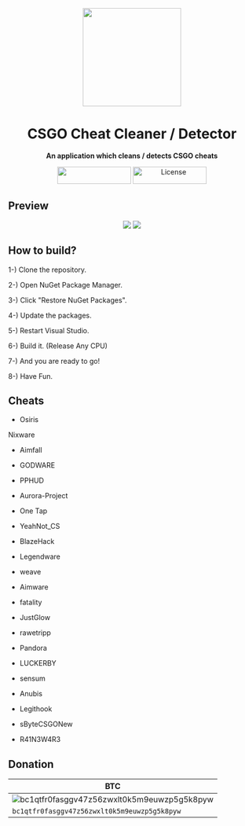 <div align="center">

<img src="Resources/CSGO.ico" width="200" />

# CSGO Cheat Cleaner / Detector
**An application which cleans / detects CSGO cheats**
</div>

<p align="center">
<img width="150" height="35" src="https://user-images.githubusercontent.com/81165187/140625388-b74130f8-ccbf-42f1-aae8-f340a7aec5de.png"/>
<img width="150" height="35" src="https://user-images.githubusercontent.com/81165187/140625389-693c4d7f-c655-4cfa-a59c-4c781f17eaba.png" alt="License"/>
</p>

## Preview

<p align="center">
<img src="https://user-images.githubusercontent.com/81165187/131223258-a81bb2a5-ff6d-4289-a4e8-bc893261f0bc.png">
<img src="https://user-images.githubusercontent.com/81165187/131223268-d5f0a0de-8045-4da9-9868-79ef2e7b0fb5.png">
</p>

## How to build?
1-) Clone the repository.

2-) Open NuGet Package Manager.

3-) Click "Restore NuGet Packages".

4-) Update the packages.

5-) Restart Visual Studio.

6-) Build it. (Release Any CPU)

7-) And you are ready to go!

8-) Have Fun.

## Cheats

- Osiris

Nixware

- Aimfall

- GODWARE

- PPHUD

- Aurora-Project

- One Tap

- YeahNot_CS

- BlazeHack

- Legendware

- weave

- Aimware

- fatality

- JustGlow

- rawetripp

- Pandora

- LUCKERBY

- sensum

- Anubis

- Legithook

- sByteCSGONew

- R41N3W4R3

## Donation

<div align="center">
  
| BTC                                                                                                        |
| ------------------------------------------------------------------------------------------------------------
| ![bc1qtfr0fasggv47z56zwxlt0k5m9euwzp5g5k8pyw](https://user-images.githubusercontent.com/81165187/143252528-5b5624eb-2908-465f-a14d-66d896aa3d39.png "bc1qtfr0fasggv47z56zwxlt0k5m9euwzp5g5k8pyw")|
| `bc1qtfr0fasggv47z56zwxlt0k5m9euwzp5g5k8pyw`|
  
</div>
